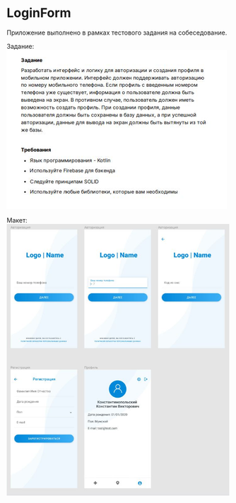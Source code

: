 # LoginForm
Приложение выполнено в рамках тестового задания на собеседование. 

Задание:
![Задание](https://github.com/BelyakovLeonid/LoginForm/blob/master/Задание.jpg?raw=true)

Макет:
![Макет](https://github.com/BelyakovLeonid/LoginForm/blob/master/Макет.jpg?raw=true)
